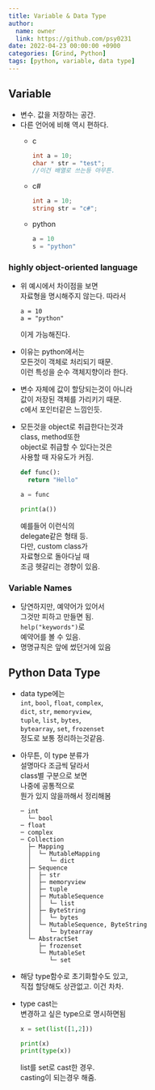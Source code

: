 ```yaml
---
title: Variable & Data Type
author:
  name: owner
  link: https://github.com/psy0231
date: 2022-04-23 00:00:00 +0900
categories: [Grind, Python]
tags: [python, variable, data type]
---
```

## Variable

- 변수. 값을 저장하는 공간.
- 다른 언어에 비해 역시 편하다.
  - c
    ```c
    int a = 10;
    char * str = "test";
    //이건 배열로 쓰는등 아무튼.
    
    ```
      
  - c#
    ```csharp
    int a = 10;
    string str = "c#";
    
    ```
      
  - python
    ```python
    a = 10
    s = "python"
    ```

### highly object-oriented language

- 위 예시에서 차이점을 보면  
자료형을 명시해주지 않는다. 따라서
  ```
  a = 10
  a = "python"
  
  ```
  
  이게 가능해진다.
  
- 이유는 python에서는  
모든것이 객체로 처리되기 때문.  
이런 특성을 순수 객체지향이라 한다.  
- 변수 자체에 값이 할당되는것이 아니라  
값이 저장된 객체를 가리키기 때문.  
c에서 포인터같은 느낌인듯.
- 모든것을 object로 취급한다는것과   
class, method또한  
object로 취급할 수 있다는것은    
사용할 때 자유도가 커짐.
  
  ```python
  def func():
    return "Hello"
  
  a = func
  
  print(a())
  ```
  
  예를들어 이런식의  
  delegate같은 형태 등.  
  다만, custom class가   
  자료형으로 돌아다닐 때  
  조금 헷갈리는 경향이 있음.
  

### Variable Names

- 당연하지만, 예약어가 있어서  
그것만 피하고 만들면 됨.  
`help("keywords")`로  
예약어를 볼 수 있음.
- 명명규칙은 앞에 썼던거에 있음

## Python Data Type

- data type에는  
`int`, `bool`, `float`, `complex`,   
`dict`, `str`, `memoryview`,   
`tuple`, `list`, `bytes`,   
`bytearray`, `set`, `frozenset`  
정도로 보통 정리하는것같음.
- 아무튼, 이 type 분류가  
설명마다 조금씩 달라서  
class별 구분으로 보면  
나중에 공통적으로  
뭔가 있지 않을까해서 정리해봄
  
  ```
  ─ int
    └─ bool
  ─ float
  ─ complex
  ─ Collection
    ├─ Mapping
    │  └─ MutableMapping
    │     └─ dict
    ├─ Sequence
    │  ├─ str
    │  ├─ memoryview
    │  ├─ tuple
    │  ├─ MutableSequence
    │  │  └─ list
    │  ├─ ByteString
    │  │  └─ bytes
    │  └─ MutableSequence, ByteString
    │     └─ bytearray
    └─ AbstractSet
       ├─ frozenset
       └─ MutableSet
          └─ set
  ```

- 해당 type함수로 초기화할수도 있고,  
직접 할당해도 상관없고. 이건 차차.
- type cast는  
변경하고 싶은 type으로 명시하면됨
  
  ```python
  x = set(list([1,2]))
  
  print(x)
  print(type(x))
  ```
  
  list를 set로 cast한 경우.  
  casting이 되는경우 해줌.